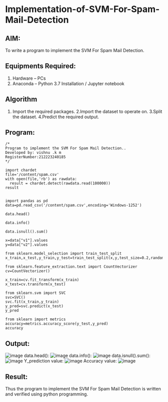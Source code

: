 # Implementation-of-SVM-For-Spam-Mail-Detection

## AIM:
To write a program to implement the SVM For Spam Mail Detection.

## Equipments Required:
1. Hardware – PCs
2. Anaconda – Python 3.7 Installation / Jupyter notebook

## Algorithm
1. Import the required packages.
2.Import the dataset to operate on.
3.Split the dataset.
4.Predict the required output. 

## Program:
```
/*
Program to implement the SVM For Spam Mail Detection..
Developed by: vishnu .k m
RegisterNumber:212223240185
*/

import chardet
file='/content/spam.csv'
with open(file,'rb') as rawdata:
  result = chardet.detect(rawdata.read(100000))
result


import pandas as pd
data=pd.read_csv('/content/spam.csv',encoding='Windows-1252')

data.head()

data.info()

data.isnull().sum()

x=data["v1"].values
y=data["v2"].values

from sklearn.model_selection import train_test_split
x_train,x_test,y_train,y_test=train_test_split(x,y,test_size=0.2,random_state=0)

from sklearn.feature_extraction.text import CountVectorizer
cv=CountVectorizer()

x_train=cv.fit_transform(x_train)
x_test=cv.transform(x_test)

from sklearn.svm import SVC
svc=SVC()
svc.fit(x_train,y_train)
y_pred=svc.predict(x_test)
y_pred

from sklearn import metrics
accuracy=metrics.accuracy_score(y_test,y_pred)
accuracy
```

## Output:
![image](https://github.com/user-attachments/assets/74bb56a2-4435-47d2-abdb-b4888ee9263b)
data.head():
![image](https://github.com/user-attachments/assets/b10953ba-a8e7-47f4-ace4-866ef48b03e6)
data.info():
![image](https://github.com/user-attachments/assets/f175d71b-6f9a-49f1-8fdb-2dd076094576)
data.isnull().sum():
![image](https://github.com/user-attachments/assets/0c6a7bc1-adc9-48ba-acfd-775fc29d11d7)
Y_prediction value:
![image](https://github.com/user-attachments/assets/d303ec31-fe9e-44fa-8d74-31fa616a63ac)
Accuracy value:
![image](https://github.com/user-attachments/assets/960260eb-cabf-434e-b786-b988506a2427)


## Result:
Thus the program to implement the SVM For Spam Mail Detection is written and verified using python programming.
